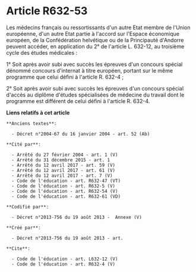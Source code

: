 # Article R632-53

Les médecins français ou ressortissants d'un autre Etat membre de l'Union européenne, d'un autre Etat partie à l'accord sur
l'Espace économique européen, de la Confédération helvétique ou de la Principauté d'Andorre peuvent accéder, en application
du 2° de l'article L. 632-12, au troisième cycle des études médicales : 

1° Soit après avoir subi avec succès les épreuves d'un concours spécial dénommé concours d'internat à titre européen, portant
sur le même programme que celui défini à l'article R. 632-4 ; 

2° Soit après avoir subi avec succès les épreuves d'un concours spécial d'accès au diplôme d'études spécialisées de médecine
du travail dont le programme est différent de celui défini à l'article R. 632-4.

**Liens relatifs à cet article**

	**Anciens textes**:

	  - Décret n°2004-67 du 16 janvier 2004 - art. 52 (Ab)

	**Cité par**:

	  - Arrêté du 27 février 2004 - art. 1 (V)
	  - Arrêté du 31 décembre 2015 - art. 1
	  - Arrêté du 12 avril 2017 - art. 59 (V)
	  - Arrêté du 12 avril 2017 - art. 61 (V)
	  - Arrêté du 12 avril 2017 - art. 7 (V)
	  - Code de l'éducation - art. R632-47 (VT)
	  - Code de l'éducation - art. R632-5 (V)
	  - Code de l'éducation - art. R632-54 (V)
	  - Code de l'éducation - art. R632-61 (VD)

	**Codifié par**:

	  - Décret n°2013-756 du 19 août 2013 -  Annexe (V)

	**Créé par**:

	  - Décret n°2013-756 du 19 août 2013 - art.

	**Cite**:

	  - Code de l'éducation - art. L632-12 (V)
	  - Code de l'éducation - art. R632-4 (V)
